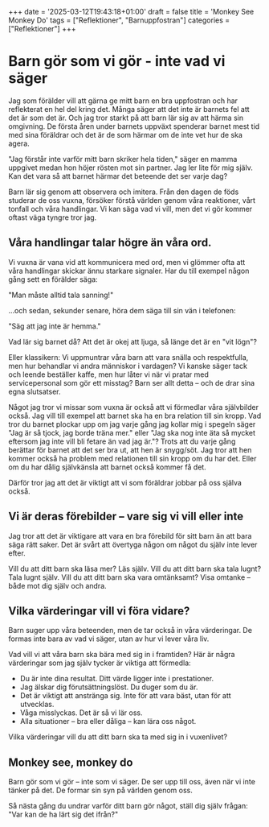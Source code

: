 +++
date = '2025-03-12T19:43:18+01:00'
draft = false
title = 'Monkey See Monkey Do'
tags = ["Reflektioner", "Barnuppfostran"]
categories = ["Reflektioner"]
+++

# Barn gör som vi gör - inte vad vi säger
Jag som förälder vill att gärna ge mitt barn en bra uppfostran och har reflekterat en hel del kring det. Många säger att det inte är barnets fel att det är som det är. Och jag tror starkt på att barn lär sig av att härma sin omgivning. De första åren under barnets uppväxt spenderar barnet mest tid med sina föräldrar och det är de som härmar om de inte vet hur de ska agera.

"Jag förstår inte varför mitt barn skriker hela tiden," säger en mamma uppgivet medan hon höjer rösten mot sin partner. Jag ler lite för mig själv. Kan det vara så att barnet härmar det beteende det ser varje dag?

Barn lär sig genom att observera och imitera. Från den dagen de föds studerar de oss vuxna, försöker förstå världen genom våra reaktioner, vårt tonfall och våra handlingar. Vi kan säga vad vi vill, men det vi gör kommer oftast väga tyngre tror jag.

## Våra handlingar talar högre än våra ord.
Vi vuxna är vana vid att kommunicera med ord, men vi glömmer ofta att våra handlingar skickar ännu starkare signaler. Har du till exempel någon gång sett en förälder säga:

"Man måste alltid tala sanning!"

…och sedan, sekunder senare, höra dem säga till sin vän i telefonen:

"Säg att jag inte är hemma."

Vad lär sig barnet då? Att det är okej att ljuga, så länge det är en "vit lögn"?

Eller klassikern: Vi uppmuntrar våra barn att vara snälla och respektfulla, men hur behandlar vi andra människor i vardagen? Vi kanske säger tack och leende beställer kaffe, men hur låter vi när vi pratar med servicepersonal som gör ett misstag? Barn ser allt detta – och de drar sina egna slutsatser.

Något jag tror vi missar som vuxna är också att vi förmedlar våra självbilder också. Jag vill till exempel att barnet ska ha en bra relation till sin kropp. Vad tror du barnet plockar upp om jag varje gång jag kollar mig i spegeln säger "Jag är så tjock, jag borde träna mer." eller "Jag ska nog inte äta så mycket eftersom jag inte vill bli fetare än vad jag är."?
Trots att du varje gång berättar för barnet att det ser bra ut, att hen är snygg/söt. Jag tror att hen kommer också ha problem med relationen till sin kropp om du har det. Eller om du har dålig självkänsla att barnet också kommer få det.

Därför tror jag att det är viktigt att vi som föräldrar jobbar på oss själva också.

## Vi är deras förebilder – vare sig vi vill eller inte
Jag tror att det är viktigare att vara en bra förebild för sitt barn än att bara säga rätt saker. Det är svårt att övertyga någon om något du själv inte lever efter.

Vill du att ditt barn ska läsa mer? Läs själv.
Vill du att ditt barn ska tala lugnt? Tala lugnt själv.
Vill du att ditt barn ska vara omtänksamt? Visa omtanke – både mot dig själv och andra.

## Vilka värderingar vill vi föra vidare?
Barn suger upp våra beteenden, men de tar också in våra värderingar. De formas inte bara av vad vi säger, utan av hur vi lever våra liv.

Vad vill vi att våra barn ska bära med sig in i framtiden? Här är några värderingar som jag själv tycker är viktiga att förmedla:

- Du är inte dina resultat. Ditt värde ligger inte i prestationer.
- Jag älskar dig förutsättningslöst. Du duger som du är.
- Det är viktigt att anstränga sig. Inte för att vara bäst, utan för att utvecklas.
- Våga misslyckas. Det är så vi lär oss.
- Alla situationer – bra eller dåliga – kan lära oss något.

Vilka värderingar vill du att ditt barn ska ta med sig in i vuxenlivet?

## Monkey see, monkey do
Barn gör som vi gör – inte som vi säger. De ser upp till oss, även när vi inte tänker på det. De formar sin syn på världen genom oss.

Så nästa gång du undrar varför ditt barn gör något, ställ dig själv frågan:
"Var kan de ha lärt sig det ifrån?"

